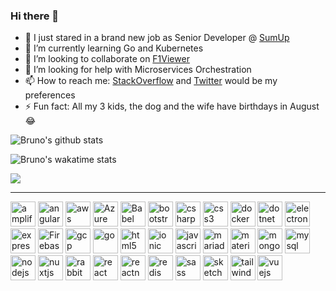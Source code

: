 ### Hi there 👋

<!--
**balexandre/balexandre** is a ✨ _special_ ✨ repository because its `README.md` (this file) appears on your GitHub profile.

Here are some ideas to get you started:

- 🔭 I’m currently working on ...
- 🌱 I’m currently learning ...
- 👯 I’m looking to collaborate on ...
- 🤔 I’m looking for help with ...
- 💬 Ask me about ...
- 📫 How to reach me: ...
- 😄 Pronouns: ...
- ⚡ Fun fact: ...
-->

- 🔭 I just stared in a brand new job as Senior Developer @ [SumUp](https://sumup.com/)
- 🌱 I’m currently learning Go and Kubernetes
- 👯 I’m looking to collaborate on [F1Viewer](https://github.com/SoMuchForSubtlety/f1viewer)
- 🤔 I’m looking for help with Microservices Orchestration
- 📫 How to reach me: [StackOverflow](https://stackoverflow.com/users/28004/balexandre?tab=profile) and [Twitter](https://twitter.com/balexandre) would be my preferences
- ⚡ Fun fact: All my 3 kids, the dog and the wife have birthdays in August 😂


![Bruno's github stats](https://github-readme-stats.vercel.app/api?username=balexandre&show_icons=true&count_private=true)

![Bruno's wakatime stats](https://github-readme-stats.vercel.app/api/wakatime?username=balexandre)

![](https://github-readme-stats.vercel.app/api/top-langs/?username=balexandre&layout=compact)

<hr/>

<p align="left"><img src="https://docs.amplify.aws/assets/logo-dark.svg" title="Amplity" alt="amplify" width="40" height="40"/> <img src="https://devicons.github.io/devicon/devicon.git/icons/angularjs/angularjs-original.svg" title="AngularJS" alt="angularjs" width="40" height="40"/> <img src="https://devicons.github.io/devicon/devicon.git/icons/amazonwebservices/amazonwebservices-original-wordmark.svg" title="AWS" alt="aws" width="40" height="40"/> <img src="https://www.vectorlogo.zone/logos/microsoft_azure/microsoft_azure-icon.svg" title="azure" alt="Azure" width="40" height="40"/> <img src="https://www.vectorlogo.zone/logos/babeljs/babeljs-icon.svg" title="babel" alt="Babel" width="40" height="40"/> <img src="https://devicons.github.io/devicon/devicon.git/icons/bootstrap/bootstrap-plain.svg" title="Bootstrap" alt="bootstrap" width="40" height="40"/> <img src="https://devicons.github.io/devicon/devicon.git/icons/csharp/csharp-original.svg" title="C#" alt="csharp" width="40" height="40"/> <img src="https://devicons.github.io/devicon/devicon.git/icons/css3/css3-original-wordmark.svg" title="CSS" alt="css3" width="40" height="40"/> <img src="https://devicons.github.io/devicon/devicon.git/icons/docker/docker-original-wordmark.svg" title="Docker" alt="docker" width="40" height="40"/> <img src="https://devicons.github.io/devicon/devicon.git/icons/dot-net/dot-net-original-wordmark.svg" title=".NET" alt="dotnet" width="40" height="40"/> <img src="https://devicons.github.io/devicon/devicon.git/icons/electron/electron-original.svg" title="Electron" alt="electron" width="40" height="40"/> <img src="https://devicons.github.io/devicon/devicon.git/icons/express/express-original-wordmark.svg" title="ExpressJS" alt="express" width="40" height="40"/> <img src="https://www.vectorlogo.zone/logos/firebase/firebase-icon.svg" title="firebase" alt="Firebase" width="40" height="40"/> <img src="https://www.vectorlogo.zone/logos/google_cloud/google_cloud-icon.svg" title="Google Cloud Provider" alt="gcp" width="40" height="40"/> <img src="https://devicons.github.io/devicon/devicon.git/icons/go/go-original.svg" title="Golang" alt="go" width="40" height="40"/> <img src="https://devicons.github.io/devicon/devicon.git/icons/html5/html5-original-wordmark.svg" title="HTML5" alt="html5" width="40" height="40"/> <img src="https://upload.wikimedia.org/wikipedia/commons/d/d1/Ionic_Logo.svg" alt="ionic" title="Ionic" width="40" height="40"/> <img src="https://devicons.github.io/devicon/devicon.git/icons/javascript/javascript-original.svg" title="Javascript" alt="javascript" width="40" height="40"/> <img src="https://www.vectorlogo.zone/logos/mariadb/mariadb-icon.svg" title="MariaDB" alt="mariadb" width="40" height="40"/> <img src="https://raw.githubusercontent.com/prplx/svg-logos/5585531d45d294869c4eaab4d7cf2e9c167710a9/svg/materialize.svg" title="Materialize" alt="materialize" width="40" height="40"/> <img src="https://devicons.github.io/devicon/devicon.git/icons/mongodb/mongodb-original-wordmark.svg" title="MongoDB" alt="mongodb" width="40" height="40"/> <img src="https://devicons.github.io/devicon/devicon.git/icons/mysql/mysql-original-wordmark.svg" title="mySQL" alt="mysql" width="40" height="40"/> <img src="https://devicons.github.io/devicon/devicon.git/icons/nodejs/nodejs-original-wordmark.svg" title="NodeJs" alt="nodejs" width="40" height="40"/> <img src="https://www.vectorlogo.zone/logos/nuxtjs/nuxtjs-icon.svg" title="NuxtJs" alt="nuxtjs" width="40" height="40"/> <img src="https://www.vectorlogo.zone/logos/rabbitmq/rabbitmq-icon.svg" title="RabbitHQ" alt="rabbitMQ" width="40" height="40"/> <img src="https://devicons.github.io/devicon/devicon.git/icons/react/react-original-wordmark.svg" title="React" alt="react" width="40" height="40"/> <img src="https://reactnative.dev/img/header_logo.svg" alt="reactnative" title="ReactNative" width="40" height="40"/> <img src="https://devicons.github.io/devicon/devicon.git/icons/redis/redis-original-wordmark.svg" title="Redis" alt="redis" width="40" height="40"/> <img src="https://devicons.github.io/devicon/devicon.git/icons/sass/sass-original.svg" title="Sass" alt="sass" width="40" height="40"/> <img src="https://www.vectorlogo.zone/logos/sketchapp/sketchapp-icon.svg" alt="sketch" title="Sketch" width="40" height="40"/> <img src="https://www.vectorlogo.zone/logos/tailwindcss/tailwindcss-icon.svg" alt="tailwind" title="Tailwind" width="40" height="40"/> <img src="https://devicons.github.io/devicon/devicon.git/icons/vuejs/vuejs-original-wordmark.svg" title="VueJs" alt="vuejs" width="40" height="40"/></p>
